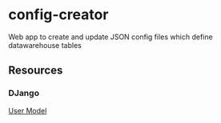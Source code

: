 # config-creator
Web app to create and update JSON config files which define datawarehouse tables

## Resources
### DJango
[User Model](https://www.codingforentrepreneurs.com/blog/how-to-create-a-custom-django-user-model)
